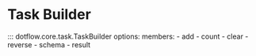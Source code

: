 # Task Builder

::: dotflow.core.task.TaskBuilder
    options:
        members:
            - add
            - count
            - clear
            - reverse
            - schema
            - result
